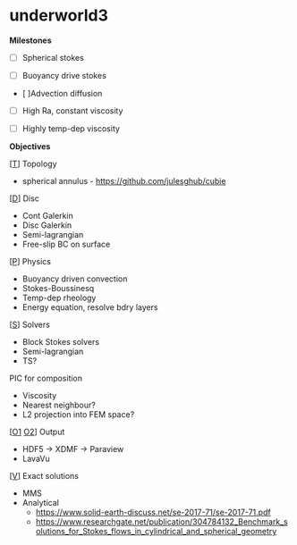 # underworld3

**Milestones**

- [ ] Spherical stokes

- [ ] Buoyancy drive stokes

- [ ]Advection diffusion

- [ ] High Ra, constant viscosity

- [ ] Highly temp-dep viscosity

**Objectives**

[[T](https://github.com/underworldcode/underworld3/blob/master/src/ex1.c#L174)] Topology 
- spherical annulus - https://github.com/julesghub/cubie

[[D](https://github.com/underworldcode/underworld3/blob/master/src/ex1.c#L268)] Disc 
- Cont Galerkin
- Disc Galerkin
- Semi-lagrangian
- Free-slip BC on surface

[[P](https://github.com/underworldcode/underworld3/blob/master/src/ex1.c#L73)] Physics
- Buoyancy driven convection
- Stokes-Boussinesq
- Temp-dep rheology
- Energy equation, resolve bdry layers

[[S](https://github.com/underworldcode/underworld3/blob/master/src/ex1.c#L354)] Solvers
- Block Stokes solvers
- Semi-lagrangian
- TS?

PIC for composition
- Viscosity
- Nearest neighbour?
- L2 projection into FEM space?

[[O1](https://github.com/underworldcode/underworld3/blob/master/src/ex1.c#L218) [O2](https://github.com/underworldcode/underworld3/blob/master/src/ex1.c#L382)] Output
- HDF5 -> XDMF -> Paraview
- LavaVu

[[V](https://github.com/underworldcode/underworld3/blob/master/src/ex1.c#L35)] Exact solutions
- MMS
- Analytical 
  - https://www.solid-earth-discuss.net/se-2017-71/se-2017-71.pdf
  - https://www.researchgate.net/publication/304784132_Benchmark_solutions_for_Stokes_flows_in_cylindrical_and_spherical_geometry
